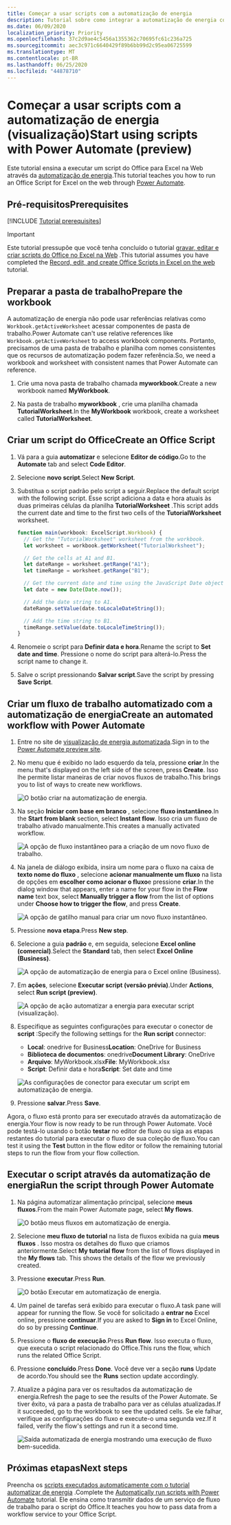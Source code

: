 ```yaml
---
title: Começar a usar scripts com a automatização de energia
description: Tutorial sobre como integrar a automatização de energia com scripts do Office usando um gatilho manual.
ms.date: 06/09/2020
localization_priority: Priority
ms.openlocfilehash: 37c2d9ae4c5456a1355362c70695fc61c236a725
ms.sourcegitcommit: aec3c971c6640429f89b6bb99d2c95ea06725599
ms.translationtype: MT
ms.contentlocale: pt-BR
ms.lasthandoff: 06/25/2020
ms.locfileid: "44878710"
---
```

# <a name="start-using-scripts-with-power-automate-preview"></a><span data-ttu-id="9a450-103">Começar a usar scripts com a automatização de energia (visualização)</span><span class="sxs-lookup"><span data-stu-id="9a450-103">Start using scripts with Power Automate (preview)</span></span>

<span data-ttu-id="9a450-104">Este tutorial ensina a executar um script do Office para Excel na Web através da [automatização de energia](https://flow.microsoft.com).</span><span class="sxs-lookup"><span data-stu-id="9a450-104">This tutorial teaches you how to run an Office Script for Excel on the web through [Power Automate](https://flow.microsoft.com).</span></span>

## <a name="prerequisites"></a><span data-ttu-id="9a450-105">Pré-requisitos</span><span class="sxs-lookup"><span data-stu-id="9a450-105">Prerequisites</span></span>

[!INCLUDE [Tutorial prerequisites](../includes/tutorial-prerequisites.md)]

> [!IMPORTANT]
> <span data-ttu-id="9a450-106">Este tutorial pressupõe que você tenha concluído o tutorial [gravar, editar e criar scripts do Office no Excel na Web](excel-tutorial.md) .</span><span class="sxs-lookup"><span data-stu-id="9a450-106">This tutorial assumes you have completed the [Record, edit, and create Office Scripts in Excel on the web](excel-tutorial.md) tutorial.</span></span>

## <a name="prepare-the-workbook"></a><span data-ttu-id="9a450-107">Preparar a pasta de trabalho</span><span class="sxs-lookup"><span data-stu-id="9a450-107">Prepare the workbook</span></span>

<span data-ttu-id="9a450-108">A automatização de energia não pode usar referências relativas como `Workbook.getActiveWorksheet` acessar componentes de pasta de trabalho.</span><span class="sxs-lookup"><span data-stu-id="9a450-108">Power Automate can't use relative references like `Workbook.getActiveWorksheet` to access workbook components.</span></span> <span data-ttu-id="9a450-109">Portanto, precisamos de uma pasta de trabalho e planilha com nomes consistentes que os recursos de automatização podem fazer referência.</span><span class="sxs-lookup"><span data-stu-id="9a450-109">So, we need a workbook and worksheet with consistent names that Power Automate can reference.</span></span>

1. <span data-ttu-id="9a450-110">Crie uma nova pasta de trabalho chamada **myworkbook**.</span><span class="sxs-lookup"><span data-stu-id="9a450-110">Create a new workbook named **MyWorkbook**.</span></span>

2. <span data-ttu-id="9a450-111">Na pasta de trabalho **myworkbook** , crie uma planilha chamada **TutorialWorksheet**.</span><span class="sxs-lookup"><span data-stu-id="9a450-111">In the **MyWorkbook** workbook, create a worksheet called **TutorialWorksheet**.</span></span>

## <a name="create-an-office-script"></a><span data-ttu-id="9a450-112">Criar um script do Office</span><span class="sxs-lookup"><span data-stu-id="9a450-112">Create an Office Script</span></span>

1. <span data-ttu-id="9a450-113">Vá para a guia **automatizar** e selecione **Editor de código**.</span><span class="sxs-lookup"><span data-stu-id="9a450-113">Go to the **Automate** tab and select **Code Editor**.</span></span>

2. <span data-ttu-id="9a450-114">Selecione **novo script**.</span><span class="sxs-lookup"><span data-stu-id="9a450-114">Select **New Script**.</span></span>

3. <span data-ttu-id="9a450-115">Substitua o script padrão pelo script a seguir.</span><span class="sxs-lookup"><span data-stu-id="9a450-115">Replace the default script with the following script.</span></span> <span data-ttu-id="9a450-116">Esse script adiciona a data e hora atuais às duas primeiras células da planilha **TutorialWorksheet** .</span><span class="sxs-lookup"><span data-stu-id="9a450-116">This script adds the current date and time to the first two cells of the **TutorialWorksheet** worksheet.</span></span>

    ```TypeScript
    function main(workbook: ExcelScript.Workbook) {
      // Get the "TutorialWorksheet" worksheet from the workbook.
      let worksheet = workbook.getWorksheet("TutorialWorksheet");

      // Get the cells at A1 and B1.
      let dateRange = worksheet.getRange("A1");
      let timeRange = worksheet.getRange("B1");

      // Get the current date and time using the JavaScript Date object.
      let date = new Date(Date.now());

      // Add the date string to A1.
      dateRange.setValue(date.toLocaleDateString());

      // Add the time string to B1.
      timeRange.setValue(date.toLocaleTimeString());
    }
    ```

4. <span data-ttu-id="9a450-117">Renomeie o script para **Definir data e hora**.</span><span class="sxs-lookup"><span data-stu-id="9a450-117">Rename the script to **Set date and time**.</span></span> <span data-ttu-id="9a450-118">Pressione o nome do script para alterá-lo.</span><span class="sxs-lookup"><span data-stu-id="9a450-118">Press the script name to change it.</span></span>

5. <span data-ttu-id="9a450-119">Salve o script pressionando **Salvar script**.</span><span class="sxs-lookup"><span data-stu-id="9a450-119">Save the script by pressing **Save Script**.</span></span>

## <a name="create-an-automated-workflow-with-power-automate"></a><span data-ttu-id="9a450-120">Criar um fluxo de trabalho automatizado com a automatização de energia</span><span class="sxs-lookup"><span data-stu-id="9a450-120">Create an automated workflow with Power Automate</span></span>

1. <span data-ttu-id="9a450-121">Entre no site de [visualização de energia automatizada](https://flow.microsoft.com).</span><span class="sxs-lookup"><span data-stu-id="9a450-121">Sign in to the [Power Automate preview site](https://flow.microsoft.com).</span></span>

2. <span data-ttu-id="9a450-122">No menu que é exibido no lado esquerdo da tela, pressione **criar**.</span><span class="sxs-lookup"><span data-stu-id="9a450-122">In the menu that's displayed on the left side of the screen, press **Create**.</span></span> <span data-ttu-id="9a450-123">Isso lhe permite listar maneiras de criar novos fluxos de trabalho.</span><span class="sxs-lookup"><span data-stu-id="9a450-123">This brings you to list of ways to create new workflows.</span></span>

    ![O botão criar na automatização de energia.](../images/power-automate-tutorial-1.png)

3. <span data-ttu-id="9a450-125">Na seção **Iniciar com base em branco** , selecione **fluxo instantâneo**.</span><span class="sxs-lookup"><span data-stu-id="9a450-125">In the **Start from blank** section, select **Instant flow**.</span></span> <span data-ttu-id="9a450-126">Isso cria um fluxo de trabalho ativado manualmente.</span><span class="sxs-lookup"><span data-stu-id="9a450-126">This creates a manually activated workflow.</span></span>

    ![A opção de fluxo instantâneo para a criação de um novo fluxo de trabalho.](../images/power-automate-tutorial-2.png)

4. <span data-ttu-id="9a450-128">Na janela de diálogo exibida, insira um nome para o fluxo na caixa de **texto nome do fluxo** , selecione **acionar manualmente um fluxo** na lista de opções em **escolher como acionar o fluxo**e pressione **criar**.</span><span class="sxs-lookup"><span data-stu-id="9a450-128">In the dialog window that appears, enter a name for your flow in the **Flow name** text box, select **Manually trigger a flow** from the list of options under **Choose how to trigger the flow**, and press **Create**.</span></span>

    ![A opção de gatilho manual para criar um novo fluxo instantâneo.](../images/power-automate-tutorial-3.png)

5. <span data-ttu-id="9a450-130">Pressione **nova etapa**.</span><span class="sxs-lookup"><span data-stu-id="9a450-130">Press **New step**.</span></span>

6. <span data-ttu-id="9a450-131">Selecione a guia **padrão** e, em seguida, selecione **Excel online (comercial)**.</span><span class="sxs-lookup"><span data-stu-id="9a450-131">Select the **Standard** tab, then select **Excel Online (Business)**.</span></span>

    ![A opção de automatização de energia para o Excel online (Business).](../images/power-automate-tutorial-4.png)

7. <span data-ttu-id="9a450-133">Em **ações**, selecione **Executar script (versão prévia)**.</span><span class="sxs-lookup"><span data-stu-id="9a450-133">Under **Actions**, select **Run script (preview)**.</span></span>

    ![A opção de ação automatizar a energia para executar script (visualização).](../images/power-automate-tutorial-5.png)

8. <span data-ttu-id="9a450-135">Especifique as seguintes configurações para executar o conector de **script** :</span><span class="sxs-lookup"><span data-stu-id="9a450-135">Specify the following settings for the **Run script** connector:</span></span>

    - <span data-ttu-id="9a450-136">**Local**: onedrive for Business</span><span class="sxs-lookup"><span data-stu-id="9a450-136">**Location**: OneDrive for Business</span></span>
    - <span data-ttu-id="9a450-137">**Biblioteca de documentos**: onedrive</span><span class="sxs-lookup"><span data-stu-id="9a450-137">**Document Library**: OneDrive</span></span>
    - <span data-ttu-id="9a450-138">**Arquivo**: MyWorkbook.xlsx</span><span class="sxs-lookup"><span data-stu-id="9a450-138">**File**: MyWorkbook.xlsx</span></span>
    - <span data-ttu-id="9a450-139">**Script**: Definir data e hora</span><span class="sxs-lookup"><span data-stu-id="9a450-139">**Script**: Set date and time</span></span>

    ![As configurações de conector para executar um script em automatização de energia.](../images/power-automate-tutorial-6.png)

9. <span data-ttu-id="9a450-141">Pressione **salvar**.</span><span class="sxs-lookup"><span data-stu-id="9a450-141">Press **Save**.</span></span>

<span data-ttu-id="9a450-142">Agora, o fluxo está pronto para ser executado através da automatização de energia.</span><span class="sxs-lookup"><span data-stu-id="9a450-142">Your flow is now ready to be run through Power Automate.</span></span> <span data-ttu-id="9a450-143">Você pode testá-lo usando o botão **testar** no editor de fluxo ou siga as etapas restantes do tutorial para executar o fluxo de sua coleção de fluxo.</span><span class="sxs-lookup"><span data-stu-id="9a450-143">You can test it using the **Test** button in the flow editor or follow the remaining tutorial steps to run the flow from your flow collection.</span></span>

## <a name="run-the-script-through-power-automate"></a><span data-ttu-id="9a450-144">Executar o script através da automatização de energia</span><span class="sxs-lookup"><span data-stu-id="9a450-144">Run the script through Power Automate</span></span>

1. <span data-ttu-id="9a450-145">Na página automatizar alimentação principal, selecione **meus fluxos**.</span><span class="sxs-lookup"><span data-stu-id="9a450-145">From the main Power Automate page, select **My flows**.</span></span>

    ![O botão meus fluxos em automatização de energia.](../images/power-automate-tutorial-7.png)

2. <span data-ttu-id="9a450-147">Selecione **meu fluxo de tutorial** na lista de fluxos exibida na guia **meus fluxos** . Isso mostra os detalhes do fluxo que criamos anteriormente.</span><span class="sxs-lookup"><span data-stu-id="9a450-147">Select **My tutorial flow** from the list of flows displayed in the **My flows** tab. This shows the details of the flow we previously created.</span></span>

3. <span data-ttu-id="9a450-148">Pressione **executar**.</span><span class="sxs-lookup"><span data-stu-id="9a450-148">Press **Run**.</span></span>

    ![O botão Executar em automatização de energia.](../images/power-automate-tutorial-8.png)

4. <span data-ttu-id="9a450-150">Um painel de tarefas será exibido para executar o fluxo.</span><span class="sxs-lookup"><span data-stu-id="9a450-150">A task pane will appear for running the flow.</span></span> <span data-ttu-id="9a450-151">Se você for solicitado a **entrar no** Excel online, pressione **continuar**.</span><span class="sxs-lookup"><span data-stu-id="9a450-151">If you are asked to **Sign in** to Excel Online, do so by pressing **Continue**.</span></span>

5. <span data-ttu-id="9a450-152">Pressione o **fluxo de execução**.</span><span class="sxs-lookup"><span data-stu-id="9a450-152">Press **Run flow**.</span></span> <span data-ttu-id="9a450-153">Isso executa o fluxo, que executa o script relacionado do Office.</span><span class="sxs-lookup"><span data-stu-id="9a450-153">This runs the flow, which runs the related Office Script.</span></span>

6. <span data-ttu-id="9a450-154">Pressione **concluído**.</span><span class="sxs-lookup"><span data-stu-id="9a450-154">Press **Done**.</span></span> <span data-ttu-id="9a450-155">Você deve ver a seção **runs** Update de acordo.</span><span class="sxs-lookup"><span data-stu-id="9a450-155">You should see the **Runs** section update accordingly.</span></span>

7. <span data-ttu-id="9a450-156">Atualize a página para ver os resultados da automatização de energia.</span><span class="sxs-lookup"><span data-stu-id="9a450-156">Refresh the page to see the results of the Power Automate.</span></span> <span data-ttu-id="9a450-157">Se tiver êxito, vá para a pasta de trabalho para ver as células atualizadas.</span><span class="sxs-lookup"><span data-stu-id="9a450-157">If it succeeded, go to the workbook to see the updated cells.</span></span> <span data-ttu-id="9a450-158">Se ele falhar, verifique as configurações do fluxo e execute-o uma segunda vez.</span><span class="sxs-lookup"><span data-stu-id="9a450-158">If it failed, verify the flow's settings and run it a second time.</span></span>

    ![Saída automatizada de energia mostrando uma execução de fluxo bem-sucedida.](../images/power-automate-tutorial-9.png)

## <a name="next-steps"></a><span data-ttu-id="9a450-160">Próximas etapas</span><span class="sxs-lookup"><span data-stu-id="9a450-160">Next steps</span></span>

<span data-ttu-id="9a450-161">Preencha os [scripts executados automaticamente com o tutorial automatizar de energia](excel-power-automate-trigger.md) .</span><span class="sxs-lookup"><span data-stu-id="9a450-161">Complete the [Automatically run scripts with Power Automate](excel-power-automate-trigger.md) tutorial.</span></span> <span data-ttu-id="9a450-162">Ele ensina como transmitir dados de um serviço de fluxo de trabalho para o script do Office.</span><span class="sxs-lookup"><span data-stu-id="9a450-162">It teaches you how to pass data from a workflow service to your Office Script.</span></span>
